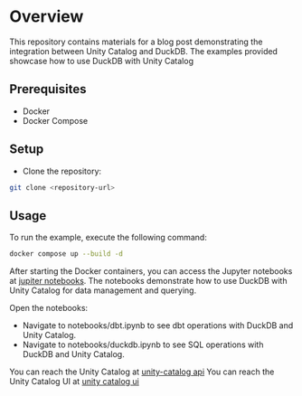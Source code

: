 # Overview

This repository contains materials for a blog post demonstrating the integration between Unity Catalog and DuckDB. The examples provided showcase how to use DuckDB with Unity Catalog

## Prerequisites

- Docker
- Docker Compose

## Setup

- Clone the repository:

```bash
git clone <repository-url>
```

## Usage

To run the example, execute the following command:

```bash 
docker compose up --build -d 
```

After starting the Docker containers, you can access the Jupyter notebooks at [jupiter notebooks](http://localhost:8888/lab?token=ducklake). The notebooks demonstrate how to use DuckDB with Unity Catalog for data management and querying.

Open the notebooks:

- Navigate to notebooks/dbt.ipynb to see dbt operations with DuckDB and Unity Catalog.
- Navigate to notebooks/duckdb.ipynb to see SQL operations with DuckDB and Unity Catalog.

You can reach the Unity Catalog at [unity-catalog api](http://localhost:8080/api/2.1/unity-catalog)
You can reach the Unity Catalog UI at [unity catalog ui](http://localhost:3000)

